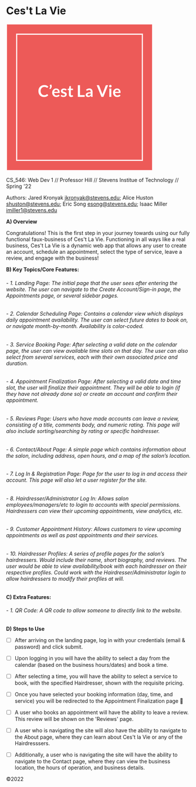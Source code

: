 # Ces't La Vie

![This is the logo](/code/docs/Logo.png)

CS_546: Web Dev 1 // Professor Hill // Stevens Institue of Technology // Spring '22

Authors: Jared Kronyak <jkronyak@stevens.edu>; Alice Huston <shuston@stevens.edu>; Eric Song <esong@stevens.edu>; Isaac Miller <imiller1@stevens.edu>

<b> A) Overview </b>

Congratulations! This is the first step in your journey towards using our fully functional faux-business of Ces't La Vie. Functioning in all ways like a real business, Ces't La Vie is a dynamic web app that allows any user to create an account, schedule an appointment, select the type of service, leave a review, and engage with the business!


<b> B) Key Topics/Core Features: </b>

###### - 1. Landing Page: The initial page that the user sees after entering the website. The user can navigate to the Create Account/Sign-in page, the Appointments page, or several sidebar pages.

###### - 2. Calendar Scheduling Page: Contains a calendar view which displays daily appointment availability. The user can select future dates to book on, or navigate month-by-month. Availability is color-coded.

###### - 3. Service Booking Page: After selecting a valid date on the calendar page, the user can view available time slots on that day. The user can also select from several services, each with their own associated price and duration.

###### - 4. Appointment Finalization Page: After selecting a valid date and time slot, the user will finalize their appointment. They will be able to login (if they have not already done so) or create an account and confirm their appointment.

###### - 5. Reviews Page: Users who have made accounts can leave a review, consisting of a title, comments body, and numeric rating. This page will also include sorting/searching by rating or specific hairdresser.

###### - 6. Contact/About Page: A simple page which contains information about the salon, including address, open hours, and a map of the salon’s location.

###### - 7. Log In & Registration Page: Page for the user to log in and access their account. This page will also let a user register for the site.

###### - 8. Hairdresser/Administrator Log In: Allows salon employees/managers/etc to login to accounts with special permissions. Hairdressers can view their upcoming appointments, view analytics, etc.

###### - 9. Customer Appointment History: Allows customers to view upcoming appointments as well as past appointments and their services.

###### - 10. Hairdresser Profiles: A series of profile pages for the salon’s hairdressers. Would include their name, short biography, and reviews. The user would be able to view availability/book with each hairdresser on their respective profiles. Could work with the Hairdresser/Administrator login to allow hairdressers to modify their profiles at will.


<b> C) Extra Features: </b>

###### - 1. QR Code: A QR code to allow someone to directly link to the website.


<b> D) Steps to Use </b>


- [ ] After arriving on the landing page, log in with your credentials (email & password) and click submit.
- [ ] Upon logging in you will have the ability to select a day from the calendar (based on the business hours/dates) and book a time.
- [ ] After selecting a time, you will have the ability to select a service to book, with the specified Hairdresser, shown with the requisite pricing.
- [ ] Once you have selected your booking information (day, time, and service) you will be redirected to the Appointment Finalization page :tada:
- [ ] A user who books an appointment will have the ability to leave a review. This review will be shown on the 'Reviews' page.
- [ ] A user who is navigating the site will also have the ability to navigate to the About page, where they can learn about Ces't la Vie or any of the Hairdresssers.
- [ ] Additionally, a user who is navigating the site will have the ability to navigate to the Contact page, where they can view the business location, the hours of operation, and business details.






©2022
